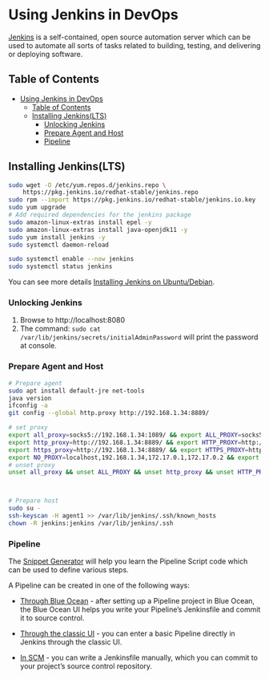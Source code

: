 # Using Jenkins in DevOps

[Jenkins](https://www.jenkins.io/doc/book/installing/linux/#red-hat-centos) is a self-contained, open source automation server which can be used to automate all sorts of tasks related to building, testing, and delivering or deploying software.

<!-- TABLE OF CONTENTS -->

## Table of Contents

- [Using Jenkins in DevOps](#using-jenkins-in-devops)
  - [Table of Contents](#table-of-contents)
  - [Installing Jenkins(LTS)](#installing-jenkinslts)
    - [Unlocking Jenkins](#unlocking-jenkins)
    - [Prepare Agent and Host](#prepare-agent-and-host)
    - [Pipeline](#pipeline)

## Installing Jenkins(LTS)

```sh
sudo wget -O /etc/yum.repos.d/jenkins.repo \
    https://pkg.jenkins.io/redhat-stable/jenkins.repo
sudo rpm --import https://pkg.jenkins.io/redhat-stable/jenkins.io.key
sudo yum upgrade
# Add required dependencies for the jenkins package
sudo amazon-linux-extras install epel -y
sudo amazon-linux-extras install java-openjdk11 -y
sudo yum install jenkins -y
sudo systemctl daemon-reload

sudo systemctl enable --now jenkins
sudo systemctl status jenkins
```

You can see more details [Installing Jenkins on Ubuntu/Debian](https://github.com/mehradi-github/ref-ubuntu#installing-jenkins).

### Unlocking Jenkins

1. Browse to http://localhost:8080
2. The command: `sudo cat /var/lib/jenkins/secrets/initialAdminPassword` will print the password at console.

### Prepare Agent and Host

```sh
# Prepare agent
sudo apt install default-jre net-tools
java version
ifconfig -a
git config --global http.proxy http://192.168.1.34:8889/

# set proxy
export all_proxy=socks5://192.168.1.34:1089/ && export ALL_PROXY=socks5://192.168.1.34:1089/
export http_proxy=http://192.168.1.34:8889/ && export HTTP_PROXY=http://192.168.1.34:8889/
export https_proxy=http://192.168.1.34:8889/ && export HTTPS_PROXY=http://192.168.1.34:8889/
export NO_PROXY=localhost,192.168.1.34,172.17.0.1,172.17.0.2 && export no_proxy=localhost,192.168.1.34,172.17.0.1,172.17.0.2
# unset proxy
unset all_proxy && unset ALL_PROXY && unset http_proxy && unset HTTP_PROXY && unset https_proxy && unset HTTPS_PROXY && unset NO_PROXY && unset no_proxy



# Prepare host
sudo su -
ssh-keyscan -H agent1 >> /var/lib/jenkins/.ssh/known_hosts
chown -R jenkins:jenkins /var/lib/jenkins/.ssh
```

### Pipeline

The [Snippet Generator](http://localhost:8080/job/first-pipline/pipeline-syntax/) will help you learn the Pipeline Script code which can be used to define various steps.

A Pipeline can be created in one of the following ways:

- [Through Blue Ocean](https://www.jenkins.io/doc/book/pipeline/getting-started/#through-blue-ocean) - after setting up a Pipeline project in Blue Ocean, the Blue Ocean UI helps you write your Pipeline’s Jenkinsfile and commit it to source control.

- [Through the classic UI](https://www.jenkins.io/doc/book/pipeline/getting-started/#through-the-classic-ui) - you can enter a basic Pipeline directly in Jenkins through the classic UI.

- [In SCM](https://www.jenkins.io/doc/book/pipeline/getting-started/#defining-a-pipeline-in-scm) - you can write a Jenkinsfile manually, which you can commit to your project’s source control repository.
